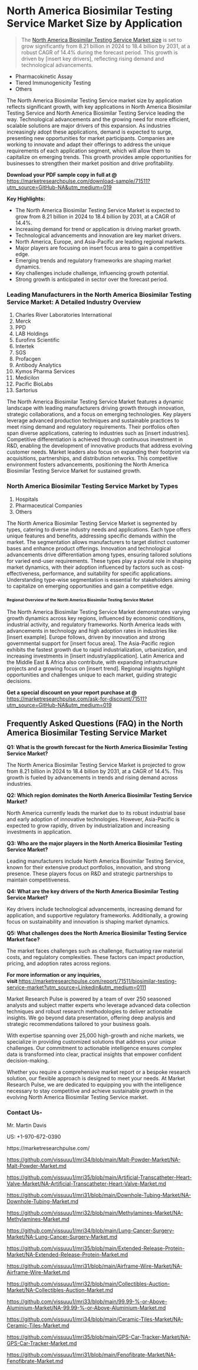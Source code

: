 <h1>North America Biosimilar Testing Service Market&nbsp;Size by Application</h1><blockquote><p>The <a href="https://marketresearchpulse.com/download-sample/71511?utm_source=GitHub-NA&amp;utm_medium=019">North America Biosimilar Testing Service Market size</a> is set to grow significantly from 8.21 billion in 2024 to 18.4 billion by 2031, at a robust CAGR of 14.4% during the forecast period. This growth is driven by [insert key drivers], reflecting rising demand and technological advancements.</p></blockquote><ul><li>Pharmacokinetic Assay<li> Tiered Immunogenicity Testing<li> Others</li></ul><p>The North America Biosimilar Testing Service market size by application reflects significant growth, with key applications in North America Biosimilar Testing Service and North America Biosimilar Testing Service leading the way. Technological advancements and the growing need for more efficient, scalable solutions are major drivers of this expansion. As industries increasingly adopt these applications, demand is expected to surge, presenting new opportunities for market participants. Companies are working to innovate and adapt their offerings to address the unique requirements of each application segment, which will allow them to capitalize on emerging trends. This growth provides ample opportunities for businesses to strengthen their market position and drive profitability.</p><p><strong>Download your PDF sample copy in full at @ </strong><a href="https://marketresearchpulse.com/download-sample/71511?utm_source=GitHub-NA&amp;utm_medium=019">https://marketresearchpulse.com/download-sample/71511?utm_source=GitHub-NA&amp;utm_medium=019</a></p><p><strong>Key Highlights: </strong></p><ul><li>The North America Biosimilar Testing Service Market is expected to grow from 8.21 billion in 2024 to 18.4 billion by 2031, at a CAGR of 14.4%.</li><li>Increasing demand for trend or application is driving market growth.</li><li>Technological advancements and innovation are key market drivers.</li><li>North America, Europe, and Asia-Pacific are leading regional markets.</li><li>Major players are focusing on insert focus area to gain a competitive edge.</li><li>Emerging trends and regulatory frameworks are shaping market dynamics.</li><li>Key challenges include challenge, influencing growth potential.</li><li>Strong growth is anticipated in sector over the forecast period.</li></ul><h3>Leading Manufacturers in the North America Biosimilar Testing Service Market: A Detailed Industry Overview</h3><ol><li>Charles River Laboratories International</li><li>Merck</li><li>PPD</li><li>LAB Holdings</li><li>Eurofins Scientific</li><li>Intertek</li><li>SGS</li><li>Profacgen</li><li>Antibody Analytics</li><li>Kymos Pharma Services</li><li>Medicilon</li><li>Pacific BioLabs</li><li>Sartorius</li></ol><div class="flex max-w-full flex-col flex-grow"><div class="min-h-8 text-message flex w-full flex-col items-end gap-2 whitespace-normal break-words [.text-message+&amp;]:mt-5" dir="auto" data-message-author-role="assistant" data-message-id="fd8432e4-4910-450d-b182-61b7bfb0a01f" data-message-model-slug="gpt-4o"><div class="flex w-full flex-col gap-1 empty:hidden first:pt-[3px]"><div class="markdown prose w-full break-words dark:prose-invert light"><p>The North America Biosimilar Testing Service Market features a dynamic landscape with leading manufacturers driving growth through innovation, strategic collaborations, and a focus on emerging technologies. Key players leverage advanced production techniques and sustainable practices to meet rising demand and regulatory requirements. Their portfolios often span diverse applications, catering to industries such as [insert industries]. Competitive differentiation is achieved through continuous investment in R&amp;D, enabling the development of innovative products that address evolving customer needs. Market leaders also focus on expanding their footprint via acquisitions, partnerships, and distribution networks. This competitive environment fosters advancements, positioning the North America Biosimilar Testing Service Market for sustained growth.</p></div></div></div></div><h3>North America Biosimilar Testing Service Market by Types</h3><ol><li>Hospitals<li> Pharmaceutical Companies<li> Others</li></ol><div class="flex max-w-full flex-col flex-grow"><div class="min-h-8 text-message flex w-full flex-col items-end gap-2 whitespace-normal break-words [.text-message+&amp;]:mt-5" dir="auto" data-message-author-role="assistant" data-message-id="084470be-0bb7-4664-bddf-5156b4f41249" data-message-model-slug="gpt-4o-mini"><div class="flex w-full flex-col gap-1 empty:hidden first:pt-[3px]"><div class="markdown prose w-full break-words dark:prose-invert light"><p>The North America Biosimilar Testing Service Market is segmented by types, catering to diverse industry needs and applications. Each type offers unique features and benefits, addressing specific demands within the market. The segmentation allows manufacturers to target distinct customer bases and enhance product offerings. Innovation and technological advancements drive differentiation among types, ensuring tailored solutions for varied end-user requirements. These types play a pivotal role in shaping market dynamics, with their adoption influenced by factors such as cost-effectiveness, performance, and suitability for specific applications. Understanding type-wise segmentation is essential for stakeholders aiming to capitalize on emerging opportunities and gain a competitive edge.</p></div></div></div></div><h3><span style="font-size: 11px;">Regional Overview of the North America Biosimilar Testing Service Market</span></h3><div class="flex max-w-full flex-col flex-grow"><div class="min-h-8 text-message flex w-full flex-col items-end gap-2 whitespace-normal break-words [.text-message+&amp;]:mt-5" dir="auto" data-message-author-role="assistant" data-message-id="e9038762-ce64-4e30-91c9-9bd413514231" data-message-model-slug="gpt-4o-mini"><div class="flex w-full flex-col gap-1 empty:hidden first:pt-[3px]"><div class="markdown prose w-full break-words dark:prose-invert light"><p>The North America Biosimilar Testing Service Market demonstrates varying growth dynamics across key regions, influenced by economic conditions, industrial activity, and regulatory frameworks. North America leads with advancements in technology and high adoption rates in industries like [insert example]. Europe follows, driven by innovation and strong governmental support for [insert focus area]. The Asia-Pacific region exhibits the fastest growth due to rapid industrialization, urbanization, and increasing investments in [insert industry/application]. Latin America and the Middle East &amp; Africa also contribute, with expanding infrastructure projects and a growing focus on [insert trend]. Regional insights highlight opportunities and challenges unique to each market, guiding strategic decisions.</p></div></div></div></div><p><strong>Get a special discount on your report purchase at @ </strong><a href="https://marketresearchpulse.com/ask-for-discount/71511?utm_source=GitHub-NA&amp;utm_medium=019">https://marketresearchpulse.com/ask-for-discount/71511?utm_source=GitHub-NA&amp;utm_medium=019</a></p><h2>Frequently Asked Questions (FAQ) in the North America Biosimilar Testing Service Market</h2><p><strong>Q1: What is the growth forecast for the North America Biosimilar Testing Service Market?</strong></p><p>The North America Biosimilar Testing Service Market is projected to grow from 8.21 billion in 2024 to 18.4 billion by 2031, at a CAGR of 14.4%. This growth is fueled by advancements in trends and rising demand across industries.</p><p><strong>Q2: Which region dominates the North America Biosimilar Testing Service Market?</strong></p><p>North America currently leads the market due to its robust industrial base and early adoption of innovative technologies. However, Asia-Pacific is expected to grow rapidly, driven by industrialization and increasing investments in application.</p><p><strong>Q3: Who are the major players in the North America Biosimilar Testing Service Market?</strong></p><p>Leading manufacturers include North America Biosimilar Testing Service, known for their extensive product portfolios, innovation, and strong presence. These players focus on R&amp;D and strategic partnerships to maintain competitiveness.</p><p><strong>Q4: What are the key drivers of the North America Biosimilar Testing Service Market?</strong></p><p>Key drivers include technological advancements, increasing demand for application, and supportive regulatory frameworks. Additionally, a growing focus on sustainability and innovation is shaping market dynamics.</p><p><strong>Q5: What challenges does the North America Biosimilar Testing Service Market face?</strong></p><p>The market faces challenges such as challenge, fluctuating raw material costs, and regulatory complexities. These factors can impact production, pricing, and adoption rates across regions.</p><p><strong>For more information or any inquiries, visit&nbsp;</strong><a href="https://marketresearchpulse.com/report/71511/biosimilar-testing-service-market?utm_source=Linkedin&utm_medium=0111">https://marketresearchpulse.com/report/71511/biosimilar-testing-service-market?utm_source=Linkedin&utm_medium=0111</a></p><p>Market Research Pulse is powered by a team of over 250 seasoned analysts and subject matter experts who leverage advanced data collection techniques and robust research methodologies to deliver actionable insights. We go beyond data presentation, offering deep analysis and strategic recommendations tailored to your business goals.</p><p>With expertise spanning over 25,000 high-growth and niche markets, we specialize in providing customized solutions that address your unique challenges. Our commitment to actionable intelligence ensures complex data is transformed into clear, practical insights that empower confident decision-making.</p><p>Whether you require a comprehensive market report or a bespoke research solution, our flexible approach is designed to meet your needs. At Market Research Pulse, we are dedicated to equipping you with the intelligence necessary to stay competitive and achieve sustainable growth in the evolving North America Biosimilar Testing Service market.</p><h3><strong>Contact Us-</strong></h3><p>Mr. Martin Davis</p><p>US: +1-970-672-0390</p><p>https://marketresearchpulse.com/</p><p><a href="https://github.com/vissuuu1/mri34/blob/main/Malt-Powder-Market/NA-Malt-Powder-Market.md">https://github.com/vissuuu1/mri34/blob/main/Malt-Powder-Market/NA-Malt-Powder-Market.md</a></p><p><a href="https://github.com/vissuuu1/mri35/blob/main/Artificial-Transcatheter-Heart-Valve-Market/NA-Artificial-Transcatheter-Heart-Valve-Market.md">https://github.com/vissuuu1/mri35/blob/main/Artificial-Transcatheter-Heart-Valve-Market/NA-Artificial-Transcatheter-Heart-Valve-Market.md</a></p><p><a href="https://github.com/vissuuu1/mri31/blob/main/Downhole-Tubing-Market/NA-Downhole-Tubing-Market.md">https://github.com/vissuuu1/mri31/blob/main/Downhole-Tubing-Market/NA-Downhole-Tubing-Market.md</a></p><p><a href="https://github.com/vissuuu1/mri32/blob/main/Methylamines-Market/NA-Methylamines-Market.md">https://github.com/vissuuu1/mri32/blob/main/Methylamines-Market/NA-Methylamines-Market.md</a></p><p><a href="https://github.com/vissuuu1/mri34/blob/main/Lung-Cancer-Surgery-Market/NA-Lung-Cancer-Surgery-Market.md">https://github.com/vissuuu1/mri34/blob/main/Lung-Cancer-Surgery-Market/NA-Lung-Cancer-Surgery-Market.md</a></p><p><a href="https://github.com/vissuuu1/mri35/blob/main/Extended-Release-Protein-Market/NA-Extended-Release-Protein-Market.md">https://github.com/vissuuu1/mri35/blob/main/Extended-Release-Protein-Market/NA-Extended-Release-Protein-Market.md</a></p><p><a href="https://github.com/vissuuu1/mri31/blob/main/Airframe-Wire-Market/NA-Airframe-Wire-Market.md">https://github.com/vissuuu1/mri31/blob/main/Airframe-Wire-Market/NA-Airframe-Wire-Market.md</a></p><p><a href="https://github.com/vissuuu1/mri32/blob/main/Collectibles-Auction-Market/NA-Collectibles-Auction-Market.md">https://github.com/vissuuu1/mri32/blob/main/Collectibles-Auction-Market/NA-Collectibles-Auction-Market.md</a></p><p><a href="https://github.com/vissuuu1/mri33/blob/main/99.99-%-or-Above-Aluminium-Market/NA-99.99-%-or-Above-Aluminium-Market.md">https://github.com/vissuuu1/mri33/blob/main/99.99-%-or-Above-Aluminium-Market/NA-99.99-%-or-Above-Aluminium-Market.md</a></p><p><a href="https://github.com/vissuuu1/mri34/blob/main/Ceramic-Tiles-Market/NA-Ceramic-Tiles-Market.md">https://github.com/vissuuu1/mri34/blob/main/Ceramic-Tiles-Market/NA-Ceramic-Tiles-Market.md</a></p><p><a href="https://github.com/vissuuu1/mri35/blob/main/GPS-Car-Tracker-Market/NA-GPS-Car-Tracker-Market.md">https://github.com/vissuuu1/mri35/blob/main/GPS-Car-Tracker-Market/NA-GPS-Car-Tracker-Market.md</a></p><p><a href="https://github.com/vissuuu1/mri31/blob/main/Fenofibrate-Market/NA-Fenofibrate-Market.md">https://github.com/vissuuu1/mri31/blob/main/Fenofibrate-Market/NA-Fenofibrate-Market.md</a></p>




